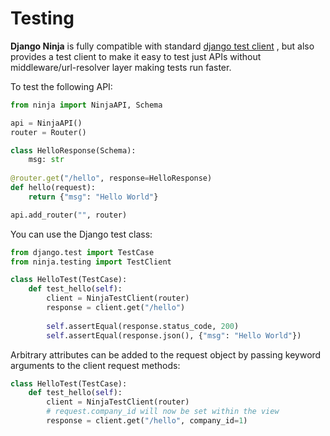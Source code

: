 # Testing

**Django Ninja** is fully compatible with standard [django test client](https://docs.djangoproject.com/en/dev/topics/testing/tools/) , but also provides a test client to make it easy to test just APIs without middleware/url-resolver layer making tests run faster.

To test the following API:
```python
from ninja import NinjaAPI, Schema

api = NinjaAPI()
router = Router()

class HelloResponse(Schema):
    msg: str
    
@router.get("/hello", response=HelloResponse)
def hello(request):
    return {"msg": "Hello World"}

api.add_router("", router)
```

You can use the Django test class:
```python
from django.test import TestCase
from ninja.testing import TestClient

class HelloTest(TestCase):
    def test_hello(self):
        client = NinjaTestClient(router)
        response = client.get("/hello")
        
        self.assertEqual(response.status_code, 200)
        self.assertEqual(response.json(), {"msg": "Hello World"})
```

Arbitrary attributes can be added to the request object by passing keyword arguments to the client request methods:
```python
class HelloTest(TestCase):
    def test_hello(self):
        client = NinjaTestClient(router)
        # request.company_id will now be set within the view
        response = client.get("/hello", company_id=1)
```

